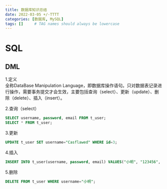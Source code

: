 ```yaml
---
title: 数据库知识总结
date: 2022-03-05 +/-TTTT
categories: [数据库, MySQL]
tags: []     # TAG names should always be lowercase
---
```


# SQL
##  DML
1.定义<br>
全称DataBase Manipulation Language，即数据库操作语句。只对数据表记录进行操作，需要事务提交才会生效，主要包括查询（select）、更新（update）、删除（delete）、插入（insert）。<br>

2.查询（select）<br>
```SQL
SELECT username, password, email FROM t_user;
SELECT * FROM t_user;
```

3.更新
```SQL
UPDATE t_user SET username="Casflawed" WHERE id=3;
```

4.插入
```SQL
INSERT INTO t_user(username, password, email) VALUES("小明", "123456", "12345@qq.com");  
```

5.删除
```SQL
DELETE FROM t_user WHERE username="小明";
```